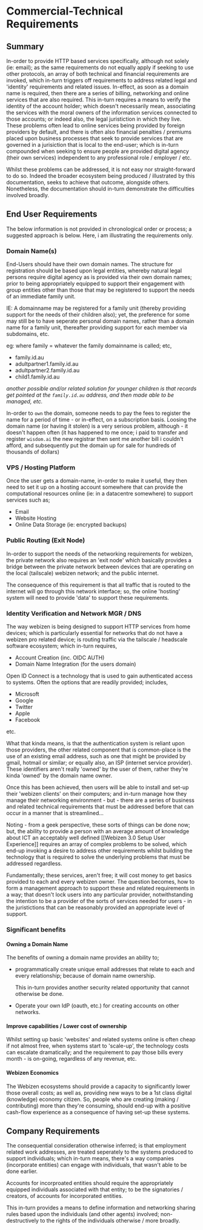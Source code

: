 # Commercial-Technical Requirements


## Summary

In-order to provide HTTP based services specifically, although not solely (ie: email); as the same requirements do not equally apply if seeking to use other protocols, an array of both technical and financial requirements are invoked, which in-turn triggers off requirements to address related legal and 'identity' requirements and related issues.  In-effect, as soon as a domain name is required, then there are a series of billing, networking and online services that are also required.  This in-turn requires a means to verify the identity of the account holder; which doesn't necessarily mean, associating the services with the moral owners of the information services connected to those accounts; or indeed also, the legal juristiction in which they live.  These problems often lead to online services being provided by foreign providers by default, and there is often also financial penalties / premiums placed upon business processes that seek to provide services that are governed in a jurisiction that is local to the end-user; which is in-turn compounded when seeking to ensure people are provided digital agency (their own services) independent to any professional role / employer / etc. 

Whilst these problems can be addressed, it is not easy nor straight-forward to do so.  Indeed the broader ecosystem being produced / illustrated by this documentation, seeks to achieve that outcome, alongside others.  Nonetheless, the documentation should in-turn demonstrate the difficulties involved broadly.  

## End User Requirements

The below information is not provided in chronological order or process; a suggested approach is below.  Here, i am illustrating the requirements only.

### Domain Name(s)

End-Users should have their own domain names.  The structure for registration should be based upon legal entities, whereby natural legal persons require digital agency as is provided via their own domain names; prior to being appropriately equipped to support their engagement with group entities other than those that may be registered to support the needs of an immediate family unit. 

IE:  A  domainname may be registered for a family unit (thereby providing support for the needs of their children also); yet, the preference for some may still be to have seperate personal domain names, rather than a domain name for a family unit, thereafter providing support for each member via subdomains, etc.  

eg:  where family = whatever the family domainname is called; etc,

- family.id.au
- adultpartner1.family.id.au
- adultpartner2.family.id.au
- child1.family.id.au

*another possible and/or related solution for younger children is that records get pointed at the `family.id.au` address, and then made able to be managed, etc.* 

In-order to `own` the domain, someone needs to pay the fees to register the name for a period of time - or in-effect, on a subscription basis. Loosing the domain name (or having it stolen) is a very serious problem, although - it doesn't happen often (it has happened to me once; i paid to transfer and register `wisdom.ai` the new registrar then sent me another bill i couldn't afford, and subsequently put the domain up for sale for hundreds of thousands of dollars)

### VPS / Hosting Platform

Once the user gets a domain-name, in-order to make it useful, they then need to set it up on a hosting account somewhere that can provide the computational resources online (ie: in a datacentre somewhere) to support services such as; 

- Email 
- Website Hosting 
- Online Data Storage (ie: encrypted backups)

### Public Routing (Exit Node)

In-order to support the needs of the networking requirements for webizen, the private network also requires an 'exit node' which basically provides a bridge between the private network between devices that are operating on the local (tailscale) webizen network; and the public internet. 

The consequence of this requirement is that all traffic that is routed to the internet will go through this network interface; so, the online 'hosting' system will need to provide 'data' to support these requirements.  

### Identity Verification and  Network MGR / DNS

The way webizen is being designed to support HTTP services from home devices; which is particularly essential for networks that do not have a webizen pro related device; is routing traffic via the tailscale / headscale software ecosystem; which in-turn requires,

- Account Creation (inc. OIDC AUTH)
- Domain Name Integration (for the users domain)

Open ID Connect is a technology that is used to gain authenticated access to systems.  Often the options that are readily provided; includes,

- Microsoft
- Google
- Twitter
- Apple
- Facebook

etc.

What that kinda means, is that the authentication system is reliant upon those providers, the other related component that is common-place is the use of an existing email address, such as one that might be provided by gmail, hotmail or similar; or equally also, an ISP (internet service provider).  These identifiers aren't really 'owned' by the user of them, rather they're kinda 'owned' by the domain name owner.  

Once this has been achieved, then users will be able to install and set-up their 'webizen clients' on their computers; and in-turn manage how they manage their networking environment - but - there are a series of business and related technical requirements that must be addressed before that can occur in a manner that is streamlined... 

Noting - from a geek perspective, these sorts of things can be done now; but, the ability to provide a person with an average amount of knowledge about ICT an acceptably well defined  [[Webizen 3.0 Setup User Experience]] requires an array of complex problems to be solved, which end-up invoking a desire to address other requirements whilst building the technology that is required to solve the underlying problems that must be addressed regardless.

Fundamentally; these services, aren't free; it will cost money to get basics provided to each and every webizen owner.  The question becomes, how to form a management approach to support these and related requirements in a way; that doesn't lock users into any particular provider, notwithstanding the intention to be a provider of the sorts of services needed for users - in the juristictions that can be reasonably provided an appropriate level of support.

### Significant benefits

#### Owning a Domain Name

The benefits of owning a domain name provides an ability to;
- programmatically create unique email addresses that relate to each and every relationship; because of domain name ownership.  
  
  This in-turn provides another security related opportunity that cannot otherwise be done. 

- Operate your own IdP (oauth, etc.) for creating accounts on other networks.

#### Improve capabilities / Lower cost of ownership

Whilst setting up basic 'websites' and related systems online is often cheap if not almost free, when systems start to 'scale-up', the technology costs can escalate dramatically; and the requirement to pay those bills every month - is on-going, regardless of any revenue, etc.

#### Webizen Economics

The Webizen ecosystems should provide a capacity to significantly lower those overall costs; as well as, providing new ways to be a 1st class digital (knowledge) economy citizen. So, people who are creating (making / contributing) more than they're consuming, should end-up with a positive cash-flow experience as a consequence of having set-up these systems.

## Company Requirements

The consequential consideration otherwise inferred; is that employment related work addresses, are treated seperately to the systems produced to support individuals; which in-turn means, there's a way companies (incorporate entities) can engage with individuals, that wasn't able to be done earlier.   

Accounts for incorproated entities should require the appropriately equipped individuals associated with that entity; to be the signatories / creators, of accounts for incorporated entities.  

This in-turn provides a means to define information and networking sharing rules based upon the individuals (and other agents) involved; non-destructively to the rights of the individuals otherwise / more broadly. 



